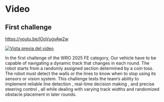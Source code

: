 Video
====

## First challenge

https://youtu.be/lOoVugvAw2w

[![Vista previa del video](https://i3.ytimg.com/vi/lOoVugvAw2w/hqdefault.jpg)](https://www.youtube.com/watch?v=lOoVugvAw2w)

In the first challenge  of the WRO 2025 FE category, Our vehicle have to be capable of navigating a dynamic track that changes in each round. The robot starts from a randomly assigned section determined by a coin toss. The robot must detect the walls or the lines to know when to stop using its sensors or vision system. This challenge tests the team’s ability to implement reliable line detection , real-time decision making , and precise steering control , all while dealing with varying track widths and randomized obstacle placement in later rounds.